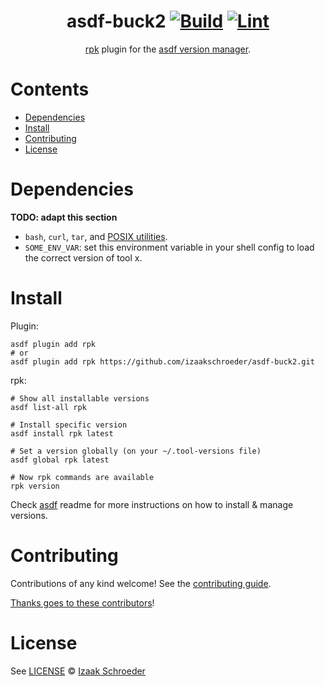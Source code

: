 <div align="center">

# asdf-buck2 [![Build](https://github.com/izaakschroeder/asdf-buck2/actions/workflows/build.yml/badge.svg)](https://github.com/izaakschroeder/asdf-buck2/actions/workflows/build.yml) [![Lint](https://github.com/izaakschroeder/asdf-buck2/actions/workflows/lint.yml/badge.svg)](https://github.com/izaakschroeder/asdf-buck2/actions/workflows/lint.yml)

[rpk](https://github.com/izaakschroeder/asdf-buck2) plugin for the [asdf version manager](https://asdf-vm.com).

</div>

# Contents

- [Dependencies](#dependencies)
- [Install](#install)
- [Contributing](#contributing)
- [License](#license)

# Dependencies

**TODO: adapt this section**

- `bash`, `curl`, `tar`, and [POSIX utilities](https://pubs.opengroup.org/onlinepubs/9699919799/idx/utilities.html).
- `SOME_ENV_VAR`: set this environment variable in your shell config to load the correct version of tool x.

# Install

Plugin:

```shell
asdf plugin add rpk
# or
asdf plugin add rpk https://github.com/izaakschroeder/asdf-buck2.git
```

rpk:

```shell
# Show all installable versions
asdf list-all rpk

# Install specific version
asdf install rpk latest

# Set a version globally (on your ~/.tool-versions file)
asdf global rpk latest

# Now rpk commands are available
rpk version
```

Check [asdf](https://github.com/asdf-vm/asdf) readme for more instructions on how to
install & manage versions.

# Contributing

Contributions of any kind welcome! See the [contributing guide](contributing.md).

[Thanks goes to these contributors](https://github.com/izaakschroeder/asdf-buck2/graphs/contributors)!

# License

See [LICENSE](LICENSE) © [Izaak Schroeder](https://github.com/izaakschroeder/)
